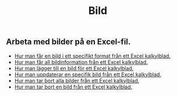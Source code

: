 ﻿---
title: Bild
second_title: Aspose.Cells Cloud Documen
type: docs
url: /sv/pictures/
aliases: [/working-with-pictures/]
keywords: Working with picture on an Excel worksheet
description: "Hur man gör Aspose.Cells Cloud REST API: er fungerar med bild i ett Excel kalkylblad. SDK stöder olika utvecklingsspråk. De inkluderar Android, C#, Go, Java, NodeJS, Perl, PHP, Python, Ruby och swift"
weight: 100
---
## Arbeta med bilder på en Excel-fil.

- [Hur man får en bild i ett specifikt format från ett Excel kalkylblad.](/cells/sv/pictures/get/)
- [Hur man får all bildinformation från ett Excel kalkylblad.](/cells/sv/pictures/get-all/)
- [Hur man lägger till en bild för ett Excel kalkylblad.](/cells/sv/pictures/add/)
- [Hur man uppdaterar en specifik bild från ett Excel kalkylblad.](/cells/sv/pictures/update/)
- [Hur man tar bort alla bilder från ett Excel kalkylblad.](/cells/sv/pictures/clear/)
- [Hur man tar bort en bild från ett Excel kalkylblad.](/cells/sv/pictures/delete/)
